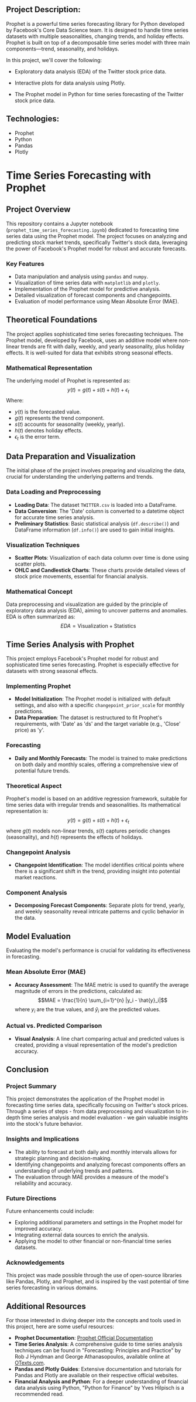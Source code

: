 ## Project Description:
Prophet is a powerful time series forecasting library for Python developed by Facebook's Core Data Science team. It is designed to handle time series datasets with multiple seasonalities, changing trends, and holiday effects. Prophet is built on top of a decomposable time series model with three main components—trend, seasonality, and holidays.

In this project, we'll cover the following:

- Exploratory data analysis (EDA) of the Twitter stock price data.

- Interactive plots for data analysis using Plotly.

- The Prophet model in Python for time series forecasting of the Twitter stock price data.

## Technologies:
- Prophet
- Python
- Pandas
- Plotly



# Time Series Forecasting with Prophet

## Project Overview
This repository contains a Jupyter notebook (`prophet_time_series_forecasting.ipynb`) dedicated to forecasting time series data using the Prophet model. The project focuses on analyzing and predicting stock market trends, specifically Twitter's stock data, leveraging the power of Facebook's Prophet model for robust and accurate forecasts.

### Key Features
- Data manipulation and analysis using `pandas` and `numpy`.
- Visualization of time series data with `matplotlib` and `plotly`.
- Implementation of the Prophet model for predictive analysis.
- Detailed visualization of forecast components and changepoints.
- Evaluation of model performance using Mean Absolute Error (MAE).

## Theoretical Foundations
The project applies sophisticated time series forecasting techniques. The Prophet model, developed by Facebook, uses an additive model where non-linear trends are fit with daily, weekly, and yearly seasonality, plus holiday effects. It is well-suited for data that exhibits strong seasonal effects.

### Mathematical Representation
The underlying model of Prophet is represented as:
$$y(t) = g(t) + s(t) + h(t) + \epsilon_t$$
Where:
- $y(t)$ is the forecasted value.
- $g(t)$ represents the trend component.
- $s(t)$ accounts for seasonality (weekly, yearly).
- $h(t)$ denotes holiday effects.
- $\epsilon_t$ is the error term.

## Data Preparation and Visualization

The initial phase of the project involves preparing and visualizing the data, crucial for understanding the underlying patterns and trends.

### Data Loading and Preprocessing
- **Loading Data**: The dataset `TWITTER.csv` is loaded into a DataFrame.
- **Data Conversion**: The 'Date' column is converted to a datetime object for accurate time series analysis.
- **Preliminary Statistics**: Basic statistical analysis (`df.describe()`) and DataFrame information (`df.info()`) are used to gain initial insights.

### Visualization Techniques
- **Scatter Plots**: Visualization of each data column over time is done using scatter plots.
- **OHLC and Candlestick Charts**: These charts provide detailed views of stock price movements, essential for financial analysis.

### Mathematical Concept
Data preprocessing and visualization are guided by the principle of exploratory data analysis (EDA), aiming to uncover patterns and anomalies. EDA is often summarized as:
$$EDA = \text{Visualization} + \text{Statistics}$$

## Time Series Analysis with Prophet

This project employs Facebook's Prophet model for robust and sophisticated time series forecasting. Prophet is especially effective for datasets with strong seasonal effects.

### Implementing Prophet
- **Model Initialization**: The Prophet model is initialized with default settings, and also with a specific `changepoint_prior_scale` for monthly predictions.
- **Data Preparation**: The dataset is restructured to fit Prophet's requirements, with 'Date' as 'ds' and the target variable (e.g., 'Close' price) as 'y'.

### Forecasting
- **Daily and Monthly Forecasts**: The model is trained to make predictions on both daily and monthly scales, offering a comprehensive view of potential future trends.

### Theoretical Aspect
Prophet's model is based on an additive regression framework, suitable for time series data with irregular trends and seasonalities. Its mathematical representation is:
$$y(t) = g(t) + s(t) + h(t) + \epsilon_t$$
where $g(t)$ models non-linear trends, $s(t)$ captures periodic changes (seasonality), and $h(t)$ represents the effects of holidays.

### Changepoint Analysis
- **Changepoint Identification**: The model identifies critical points where there is a significant shift in the trend, providing insight into potential market reactions.

### Component Analysis
- **Decomposing Forecast Components**: Separate plots for trend, yearly, and weekly seasonality reveal intricate patterns and cyclic behavior in the data.

## Model Evaluation

Evaluating the model's performance is crucial for validating its effectiveness in forecasting.

### Mean Absolute Error (MAE)
- **Accuracy Assessment**: The MAE metric is used to quantify the average magnitude of errors in the predictions, calculated as:
$$MAE = \frac{1}{n} \sum_{i=1}^{n} |y_i - \hat{y}_i|$$
where $y_i$ are the true values, and $\hat{y}_i$ are the predicted values.

### Actual vs. Predicted Comparison
- **Visual Analysis**: A line chart comparing actual and predicted values is created, providing a visual representation of the model's prediction accuracy.

## Conclusion

### Project Summary
This project demonstrates the application of the Prophet model in forecasting time series data, specifically focusing on Twitter's stock prices. Through a series of steps - from data preprocessing and visualization to in-depth time series analysis and model evaluation - we gain valuable insights into the stock's future behavior.

### Insights and Implications
- The ability to forecast at both daily and monthly intervals allows for strategic planning and decision-making.
- Identifying changepoints and analyzing forecast components offers an understanding of underlying trends and patterns.
- The evaluation through MAE provides a measure of the model's reliability and accuracy.

### Future Directions
Future enhancements could include:
- Exploring additional parameters and settings in the Prophet model for improved accuracy.
- Integrating external data sources to enrich the analysis.
- Applying the model to other financial or non-financial time series datasets.

### Acknowledgements
This project was made possible through the use of open-source libraries like Pandas, Plotly, and Prophet, and is inspired by the vast potential of time series forecasting in various domains.

## Additional Resources

For those interested in diving deeper into the concepts and tools used in this project, here are some useful resources:

- **Prophet Documentation**: [Prophet Official Documentation](https://facebook.github.io/prophet/docs/quick_start.html)
- **Time Series Analysis**: A comprehensive guide to time series analysis techniques can be found in "Forecasting: Principles and Practice" by Rob J Hyndman and George Athanasopoulos, available online at [OTexts.com](https://otexts.com/fpp3/).
- **Pandas and Plotly Guides**: Extensive documentation and tutorials for Pandas and Plotly are available on their respective official websites.
- **Financial Analysis and Python**: For a deeper understanding of financial data analysis using Python, "Python for Finance" by Yves Hilpisch is a recommended read.

